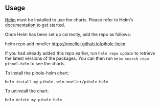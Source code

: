 ## Usage

[Helm](https://helm.sh) must be installed to use the charts.  Please refer to
Helm's [documentation](https://helm.sh/docs) to get started.

Once Helm has been set up correctly, add the repo as follows:

helm repo add mneller https://mneller.github.io/pihole-helm

If you had already added this repo earlier, run `helm repo update` to retrieve
the latest versions of the packages.  You can then run `helm search repo
pihoel-helm` to see the charts.

To install the pihole-helm chart:

    helm install my-pihole-helm mneller/pihole-helm

To uninstall the chart:

    helm delete my-pihole-helm